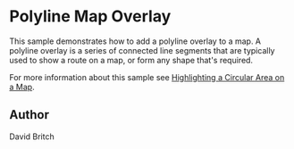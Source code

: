 Polyline Map Overlay
====================

This sample demonstrates how to add a polyline overlay to a map. A polyline overlay is a series of connected line segments that are typically used to show a route on a map, or form any shape that's required.

For more information about this sample see [Highlighting a Circular Area on a Map](http://developer.xamarin.com/guides/cross-platform/xamarin-forms/custom-renderer/map/polyline-map-overlay/).

Author
------

David Britch
